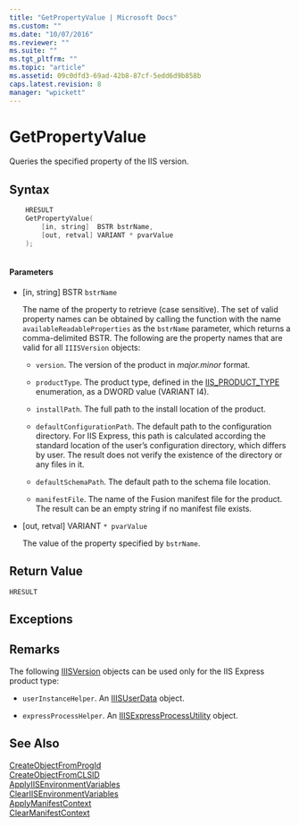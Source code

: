 ```yaml
---
title: "GetPropertyValue | Microsoft Docs"
ms.custom: ""
ms.date: "10/07/2016"
ms.reviewer: ""
ms.suite: ""
ms.tgt_pltfrm: ""
ms.topic: "article"
ms.assetid: 09c0dfd3-69ad-42b8-87cf-5edd6d9b858b
caps.latest.revision: 8
manager: "wpickett"
---
```

# GetPropertyValue
Queries the specified property of the IIS version.  
  
## Syntax  
  
```cpp  
    HRESULT  
    GetPropertyValue(  
        [in, string]  BSTR bstrName,  
        [out, retval] VARIANT * pvarValue  
    );  
  
```  
  
#### Parameters  
  
-   [in, string] BSTR `bstrName`  
  
     The name of the property to retrieve (case sensitive). The set of valid property names can be obtained by calling the function with the name `availableReadableProperties` as the `bstrName` parameter, which returns a comma-delimited BSTR. The following are the property names that are valid for all `IIISVersion` objects:  
  
    -   `version`. The version of the product in *major.minor* format.  
  
    -   `productType`. The product type, defined in the [IIS_PRODUCT_TYPE](../../\express-api-reference/iis-product-type.md) enumeration, as a DWORD value (VARIANT I4).  
  
    -   `installPath`. The full path to the install location of the product.  
  
    -   `defaultConfigurationPath`. The default path to the configuration directory. For IIS Express, this path is calculated according the standard location of the user’s configuration directory, which differs by user. The result does not verify the existence of the directory or any files in it.  
  
    -   `defaultSchemaPath`. The default path to the schema file location.  
  
    -   `manifestFile`. The name of the Fusion manifest file for the product. The result can be an empty string if no manifest file exists.  
  
-   [out, retval] VARIANT `* pvarValue`  
  
     The value of the property specified by `bstrName`.  
  
## Return Value  
 `HRESULT`  
  
## Exceptions  
  
## Remarks  
 The following [IIISVersion](../../\express-api-reference/iiisversion.md) objects can be used only for the IIS Express product type:  
  
-   `userInstanceHelper`. An [IIISUserData](../../\express-api-reference/iiisuserdata.md) object.  
  
-   `expressProcessHelper`. An [IIISExpressProcessUtility](../../\express-api-reference/iiisexpressprocessutility.md) object.  
  
## See Also  
 [CreateObjectFromProgId](../../\express-api-reference/createobjectfromprogid.md)   
 [CreateObjectFromCLSID](../../\express-api-reference/createobjectfromclsid.md)   
 [ApplyIISEnvironmentVariables](../../\express-api-reference/applyiisenvironmentvariables.md)   
 [ClearIISEnvironmentVariables](../../\express-api-reference/cleariisenvironmentvariables.md)   
 [ApplyManifestContext](../../\express-api-reference/applymanifestcontext.md)   
 [ClearManifestContext](../../\express-api-reference/clearmanifestcontext.md)